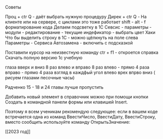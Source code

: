 Советы

Проц + ctr Q - даёт выбрать нужную процедуру
Дирек + ctr Q - На клиенте или на сервере, с циклами это тоже работает
shift - alt - f  форматирование кода
Делаем подсветку в 1С
Севсис - параметры - модули - редактирование - текущие индефикатор - выбрать цвет Хаки 
Что бы выделить строку в 1С - можно щёлкнуть на поле слева
Параметры - Сервиса Автозамена - включить с подсказкой

Поставили курсор на неизвестную команду ctr + f1 - откроется справка
Скачать полную версию 1с учебную 


глаза вверх и вниз 8 раз
влево и вправо 8 раз
влево - прямо 4 раза
вправо - прямо 4 раза
взгляд в каждфый угол влево врех впрво вниз ( рисуем глазами песочные часы)


Радченко 15 - 18 и 24 главы лучше пропустить 



Добавить новый элемент в справочник можно при помощи кнопки
Создать в командной панели формы или клавишей Insert.


Поэтому я всем ученикам рекомендую следующее: если в вашем коде встречается одна из команд ВвестиЧисло, ВвестиДату, ВвестиСтроку, вместо сообщить используйте команду ОткрытьЗначение:

[[2023 год]]